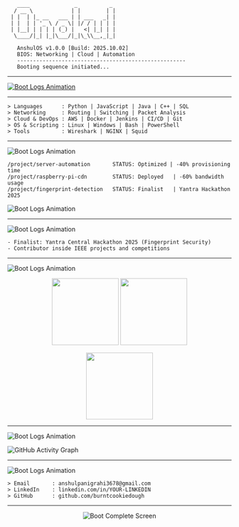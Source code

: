 <!-- Boot-up ASCII Banner -->
```text
   ____              _          _ 
  / __ \            | |        | |
 | |  | |_ __   ___ | | ___   _| |
 | |  | | '_ \ / _ \| |/ / | | | |
 | |__| | | | | (_) |   <| |_| | |
  \____/|_| |_|\___/|_|\_\\__,_|_|
  
   AnshulOS v1.0.0 [Build: 2025.10.02]
   BIOS: Networking | Cloud | Automation
   -----------------------------------------------------
   Booting sequence initiated...
```

---

<!-- Animated Boot Logs -->
<p align="left">
  
  <a href="https://github.com/burntcookiedough">
    <img src="https://readme-typing-svg.herokuapp.com?font=Fira+Code&size=18&duration=2000&pause=200&color=00FF00&background=000000&multiline=true&width=800&lines=%5B+OK+%5D+Initializing+Core+Identity%3A+Anshul+Panigrahi;%5B+OK+%5D+Connected+to+VIT%2C+Vellore%2C+India;%5B+OK+%5D+Graduation+Date+Verified%3A+July+2027;%5B+OK+%5D+Email+Service+Enabled;%5B+OK+%5D+LinkedIn+Module+Loaded;%5B+OK+%5D+GitHub+Profile+Linked;%5B+OK+%5D+Loading+Skills+Module..." alt="Boot Logs Animation">
  </a>
  
</p>

---

```text
> Languages      : Python | JavaScript | Java | C++ | SQL
> Networking     : Routing | Switching | Packet Analysis
> Cloud & DevOps : AWS | Docker | Jenkins | CI/CD | Git
> OS & Scripting : Linux | Windows | Bash | PowerShell
> Tools          : Wireshark | NGINX | Squid
```

---

<p align="left">
  <img src="https://readme-typing-svg.herokuapp.com?font=Fira+Code&size=18&duration=2000&pause=300&color=00FF00&background=000000&multiline=true&width=800&lines=%5B+OK+%5D+Skills+Authentication+Passed;%5B+OK+%5D+Loading+Project+Repositories..." alt="Boot Logs Animation">
</p>

```text
/project/server-automation       STATUS: Optimized | -40% provisioning time
/project/raspberry-pi-cdn        STATUS: Deployed   | -60% bandwidth usage
/project/fingerprint-detection   STATUS: Finalist   | Yantra Hackathon 2025
```

<p align="left">
  <img src="https://readme-typing-svg.herokuapp.com?font=Fira+Code&size=18&duration=2000&pause=300&color=FFD700&background=000000&multiline=true&width=800&lines=%5B+WARN+%5D+Project+spineguard+skipped+%5BDEPRECATED+MODULE%5D;%5B+OK+%5D+Project+Registry+Synchronized" alt="Boot Logs Animation">
</p>

---

<p align="left">
  <img src="https://readme-typing-svg.herokuapp.com?font=Fira+Code&size=18&duration=2000&pause=300&color=00FF00&background=000000&multiline=true&width=800&lines=%5B+OK+%5D+Fetching+Achievements..." alt="Boot Logs Animation">
</p>

```text
- Finalist: Yantra Central Hackathon 2025 (Fingerprint Security)  
- Contributor inside IEEE projects and competitions  
```

---

<p align="left">
  <img src="https://readme-typing-svg.herokuapp.com?font=Fira+Code&size=18&duration=2000&pause=300&color=00FF00&background=000000&multiline=true&width=800&lines=%5B+OK+%5D+Checking+GitHub+System+Status..." alt="Boot Logs Animation">
</p>

<p align="center">
  <img src="https://github-readme-stats.vercel.app/api?username=burntcookiedough&show_icons=true&theme=chartreuse-dark" height="150" />
  <img src="https://github-readme-stats.vercel.app/api/top-langs/?username=burntcookiedough&layout=compact&theme=chartreuse-dark" height="150" />
</p>

<p align="center">
  <img src="https://github-readme-streak-stats.herokuapp.com?user=burntcookiedough&theme=chartreuse-dark" height="150" />
</p>

---

<p align="left">
  <img src="https://readme-typing-svg.herokuapp.com?font=Fira+Code&size=18&duration=2000&pause=300&color=00FF00&background=000000&multiline=true&width=800&lines=%5B+OK+%5D+Rendering+GitHub+Activity+Matrix..." alt="Boot Logs Animation">
</p>

![GitHub Activity Graph](https://github-readme-activity-graph.vercel.app/graph?username=burntcookiedough&bg_color=000000&color=00ff00&line=00ff00&point=00ff00&area=true&hide_border=true)

---

<p align="left">
  <img src="https://readme-typing-svg.herokuapp.com?font=Fira+Code&size=18&duration=2000&pause=300&color=00FF00&background=000000&multiline=true&width=800&lines=%5B+OK+%5D+Network+Interfaces+Detected..." alt="Boot Logs Animation">
</p>

```text
> Email       : anshulpanigrahi3678@gmail.com
> LinkedIn    : linkedin.com/in/YOUR-LINKEDIN
> GitHub      : github.com/burntcookiedough
```

---

<p align="center">
  <img src="https://readme-typing-svg.herokuapp.com?font=Fira+Code&size=20&duration=2500&pause=1000&color=00FF00&background=000000&width=900&lines=%5B+OK+%5D+System+Boot+Sequence+Completed;%3E%3E+PRESS+ENTER+TO+CONTINUE..." alt="Boot Complete Screen">
</p>
